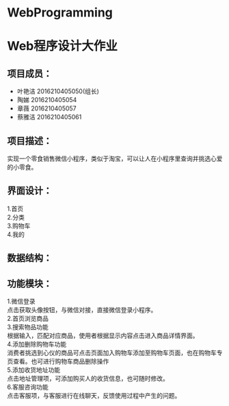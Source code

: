 # WebProgramming
Web程序设计大作业
====
项目成员：
----
* 叶艳洁 2016210405050(组长)<br>
* 陶娣 2016210405054<br>
* 章薇 2016210405057<br>
* 蔡雅洁 2016210405061

项目描述：
----
实现一个零食销售微信小程序，类似于淘宝，可以让人在小程序里查询并挑选心爱的小零食。

界面设计：
----
1.首页<br> 
2.分类<br>
3.购物车<br>
4.我的<br>

数据结构：
----

功能模块：
----
1.微信登录<br>
点击获取头像按钮，与微信对接，直接微信登录小程序。<br>
2.首页浏览商品<br>
3.搜索物品功能<br>
根据输入，匹配对应商品，使用者根据显示内容点击进入商品详情界面。<br>
4.添加删除购物车功能<br>
消费者挑选到心仪的商品可点击页面加入购物车添加至购物车页面，也在购物车专页查看。也可进行购物车商品删除操作<br>
5.添加收货地址功能<br>
点击地址管理项，可添加购买人的收货信息，也可随时修改。<br>
6.客服咨询功能<br>
点击客服项，与客服进行在线聊天，反馈使用过程中产生的问题。

